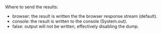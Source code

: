 Where to send the results:

- browser: the result is written the the browser response stream (default).
- console: the result is written to the console (System.out).
- false: output will not be written, effectively disabling the dump.